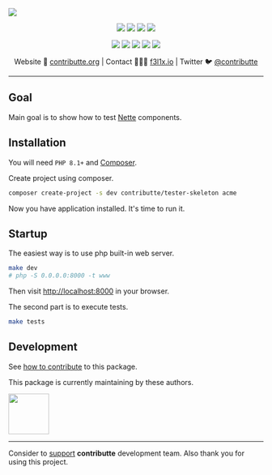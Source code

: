 ![](https://heatbadger.now.sh/github/readme/contributte/tester-skeleton/)

<p align=center>
  <a href="https://github.com/contributte/tester-skeleton/actions"><img src="https://badgen.net/github/checks/contributte/tester-skeleton/master"></a>
  <a href="https://coveralls.io/r/contributte/tester-skeleton"><img src="https://badgen.net/coveralls/c/github/contributte/tester-skeleton"></a>
  <a href="https://packagist.org/packages/contributte/tester-skeleton"><img src="https://badgen.net/packagist/dm/contributte/tester-skeleton"></a>
  <a href="https://packagist.org/packages/contributte/tester-skeleton"><img src="https://badgen.net/packagist/v/contributte/tester-skeleton"></a>
</p>
<p align=center>
  <a href="https://packagist.org/packages/contributte/tester-skeleton"><img src="https://badgen.net/packagist/php/contributte/tester-skeleton"></a>
  <a href="https://github.com/contributte/tester-skeleton"><img src="https://badgen.net/github/license/contributte/tester-skeleton"></a>
  <a href="https://bit.ly/ctteg"><img src="https://badgen.net/badge/support/gitter/cyan"></a>
  <a href="https://bit.ly/cttfo"><img src="https://badgen.net/badge/support/forum/yellow"></a>
  <a href="https://contributte.org/partners.html"><img src="https://badgen.net/badge/sponsor/donations/F96854"></a>
</p>

<p align=center>
Website 🚀 <a href="https://contributte.org">contributte.org</a> | Contact 👨🏻‍💻 <a href="https://f3l1x.io">f3l1x.io</a> | Twitter 🐦 <a href="https://twitter.com/contributte">@contributte</a>
</p>

-----

## Goal

Main goal is to show how to test [Nette](https://nette.org) components.

## Installation

You will need `PHP 8.1+` and [Composer](https://getcomposer.org/).

Create project using composer.

```bash
composer create-project -s dev contributte/tester-skeleton acme
```

Now you have application installed. It's time to run it.

## Startup

The easiest way is to use php built-in web server.

```bash
make dev
# php -S 0.0.0.0:8000 -t www
```

Then visit [http://localhost:8000](http://localhost:8000) in your browser.

The second part is to execute tests.

```bash
make tests
```

## Development

See [how to contribute](https://contributte.org/contributing.html) to this package.

This package is currently maintaining by these authors.

<a href="https://github.com/f3l1x">
    <img width="80" height="80" src="https://avatars2.githubusercontent.com/u/538058?v=3&s=80">
</a>

-----

Consider to [support](https://contributte.org/partners.html) **contributte** development team. Also thank you for using this project.
